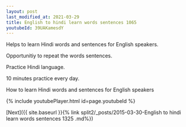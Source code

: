 ```yaml
---
layout: post
last_modified_at: 2021-03-29
title: English to hindi learn words sentences 1065 
youtubeId: 39UAKamesdY
---
```

 
 
Helps to learn Hindi words and sentences for English speakers.

Opportunitiy to repeat the words sentences. 

Practice Hindi language. 
 
10 minutes practice every day. 
 
How to learn Hindi words and sentences for English speakers 
 
{% include youtubePlayer.html id=page.youtubeId %}
 
 
[Next]({{ site.baseurl }}{% link  split2/_posts/2015-03-30-English to hindi learn words sentences 1325 .md%})
 
